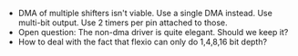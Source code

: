 - DMA of multiple shifters isn't viable. Use a single DMA instead.
  Use multi-bit output. Use 2 timers per pin attached to those.
- Open question: The non-dma driver is quite elegant. Should we keep it?
- How to deal with the fact that flexio can only do 1,4,8,16 bit depth?
